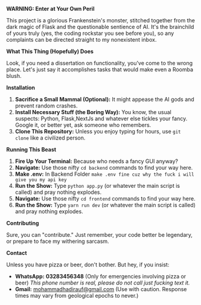 
**WARNING: Enter at Your Own Peril**

This project is a glorious Frankenstein's monster, stitched together from the dark magic of Flask and the questionable sentience of AI. It's the brainchild of yours truly (yes, the coding rockstar you see before you), so any complaints can be directed straight to my nonexistent inbox. 

**What This Thing (Hopefully) Does**

Look, if you need a dissertation on functionality, you've come to the wrong place. Let's just say it accomplishes tasks that would make even a Roomba blush. 

**Installation**

1. **Sacrifice a Small Mammal (Optional):** It might appease the AI gods and prevent random crashes. 
2. **Install Necessary Stuff (the Boring Way):** You know, the usual suspects: Python, Flask,NextJs and whatever else tickles your fancy. Google it, or better yet, ask someone who remembers.
3. **Clone This Repository:** Unless you enjoy typing for hours, use `git clone` like a civilized person.

**Running This Beast**

1. **Fire Up Your Terminal:** Because who needs a fancy GUI anyway? 
2. **Navigate:** Use those nifty `cd backend` commands to find your way here. 
3. **Make .env:** In Backend Folder `make .env fine cuz why the fuck i will give you my api key` 
4. **Run the Show:** Type `python app.py` (or whatever the main script is called) and pray nothing explodes.
5. **Navigate:** Use those nifty `cd frontend` commands to find your way here.  
6. **Run the Show:** Type `yarn run dev` (or whatever the main script is called) and pray nothing explodes. 


**Contributing**

Sure, you can "contribute." Just remember, your code better be legendary, or prepare to face my withering sarcasm. 

**Contact**

Unless you have pizza or beer, don't bother. But hey, if you insist:

* **WhatsApp:** **03283456348** (Only for emergencies involving pizza or beer)  *This phone number is real, please do not call just fucking text it.*
* **Gmail:** mohammadhadirauf@gmail.com (Use with caution. Response times may vary from geological epochs to never.)


